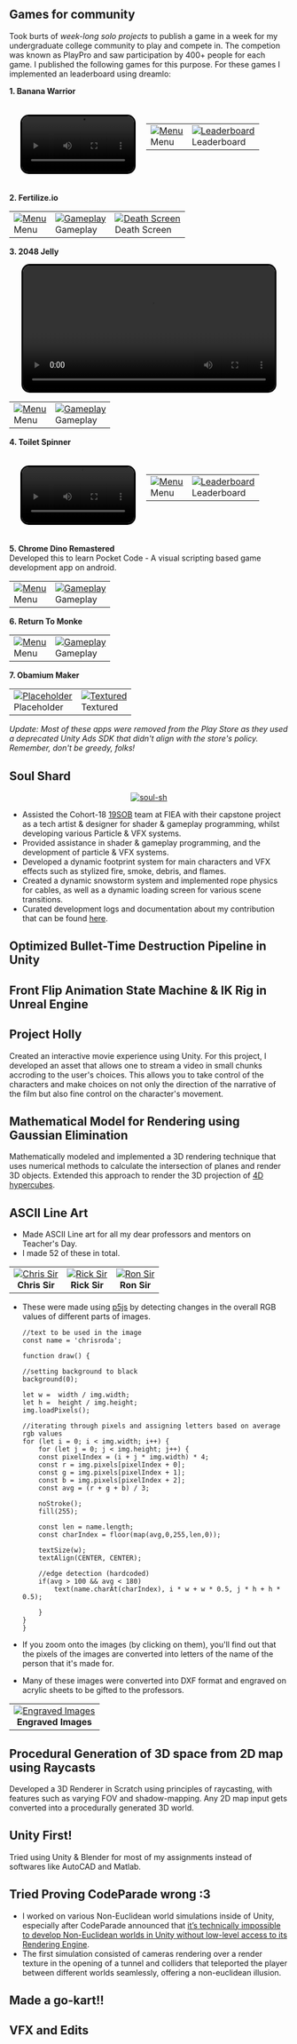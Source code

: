 ## Games for community
Took burts of *week-long solo projects* to publish a game in a week for my undergraduate college community to play and compete in. The competion was known as PlayPro and saw participation by 400+ people for each game. I published the following games for this purpose. For these games I implemented an leaderboard using dreamlo:

**1. Banana Warrior**
<div style="display: flex; justify-content: space-between; align-items: flex-start; width: 100%; padding: 20px;">

<video controls style="width: 40%; border: 3px solid black; border-radius: 15px;">
  <source src="/assets/images/bw0.mp4" type="video/mp4">
</video>

<div style="width: 55%; padding-left: 10px; font-size: 2.3rem; color: black;">

  <table class="custom-table">    
    <tr>
        <td>
            <a href="/assets/images/prev/bw3.webp" data-lightbox="image-bw" data-title="Menu">
                <img src="/assets/images/prev/bw3.webp" alt="Menu" title="bw">
            </a>
            <div class="caption">
                Menu
            </div>
        </td>
        <td>
            <a href="/assets/images/prev/bw4.jpg" data-lightbox="image-bw" data-title="Leaderboard">
                <img src="/assets/images/prev/bw4.jpg" alt="Leaderboard" title="bw">
            </a>
            <div class="caption">
                Leaderboard
            </div>
        </td>
    </tr>    
</table>
</div>
</div>

**2. Fertilize.io**
<table class="custom-table">    
    <tr>
        <td>
            <a href="/assets/images/prev/fer1.webp" data-lightbox="image-fer" data-title="Menu">
                <img src="/assets/images/prev/fer1.webp" alt="Menu" title="fer">
            </a>
            <div class="caption">
                Menu
            </div>
        </td>
        <td>
            <a href="/assets/images/prev/fer2.webp" data-lightbox="image-fer" data-title="Gameplay">
                <img src="/assets/images/prev/fer2.webp" alt="Gameplay" title="fer">
            </a>
            <div class="caption">
                Gameplay
            </div>
        </td>
        <td>
            <a href="/assets/images/prev/fer3.webp" data-lightbox="image-fer" data-title="Death Screen">
                <img src="/assets/images/prev/fer3.webp" alt="Death Screen" title="fer">
            </a>
            <div class="caption">
                Death Screen
            </div>
        </td>
    </tr>    
</table>

**3. 2048 Jelly**

<center>
<video controls loop style="width: 90%; border: 3px solid black; border-radius: 15px;">
  <source src="/assets/images/jelly0.mp4" type="video/mp4">
</video>
</center>

<table class="custom-table">    
    <tr>
        <td>
            <a href="/assets/images/prev/j1.webp" data-lightbox="image-j" data-title="Menu">
                <img src="/assets/images/prev/j1.webp" alt="Menu" title="j">
            </a>
            <div class="caption">
                Menu
            </div>
        </td>
        <td>
            <a href="/assets/images/prev/j2.webp" data-lightbox="image-j" data-title="Gameplay">
                <img src="/assets/images/prev/j2.webp" alt="Gameplay" title="j">
            </a>
            <div class="caption">
                Gameplay
            </div>
        </td>
    </tr>    
</table>

**4. Toilet Spinner**

<div style="display: flex; justify-content: space-between; align-items: flex-start; width: 100%; padding: 20px;">

<video controls style="width: 40%; border: 3px solid black; border-radius: 15px;">
  <source src="/assets/images/spinner0.mp4" type="video/mp4">
</video>

<div style="width: 55%; padding-left: 10px; font-size: 2.3rem; color: black;">

  <table class="custom-table">    
    <tr>
        <td>
            <a href="/assets/images/prev/ts1.webp" data-lightbox="image-ts" data-title="Menu">
                <img src="/assets/images/prev/ts1.webp" alt="Menu" title="ts">
            </a>
            <div class="caption">
                Menu
            </div>
        </td>
        <td>
            <a href="/assets/images/prev/ts5.webp" data-lightbox="image-ts" data-title="Leaderboard">
                <img src="/assets/images/prev/ts5.webp" alt="Leaderboard" title="ts">
            </a>
            <div class="caption">
                Leaderboard
            </div>
        </td>
    </tr>    
</table>
</div>
</div>

**5. Chrome Dino Remastered** <br>
Developed this to learn Pocket Code - A visual scripting based game development app on android.
<table class="custom-table">    
    <tr>
        <td>
            <a href="/assets/images/prev/cd3.jpeg" data-lightbox="image-cd" data-title="Menu">
                <img src="/assets/images/prev/cd3.jpeg" alt="Menu" title="cd">
            </a>
            <div class="caption">
                Menu
            </div>
        </td>
        <td>
            <a href="/assets/images/prev/cd2.jpeg" data-lightbox="image-cd" data-title="Gameplay">
                <img src="/assets/images/prev/cd2.jpeg" alt="Gameplay" title="cd">
            </a>
            <div class="caption">
                Gameplay
            </div>
        </td>
    </tr>    
</table>

**6. Return To Monke**
<table class="custom-table">    
    <tr>
        <td>
            <a href="/assets/images/prev/r2m1.png" data-lightbox="image-r2m" data-title="Menu">
                <img src="/assets/images/prev/r2m1.png" alt="Menu" title="r2m">
            </a>
            <div class="caption">
                Menu
            </div>
        </td>
        <td>
            <a href="/assets/images/prev/r2m2.png" data-lightbox="image-r2m" data-title="Gameplay">
                <img src="/assets/images/prev/r2m2.png" alt="Gameplay" title="r2m">
            </a>
            <div class="caption">
                Gameplay
            </div>
        </td>
    </tr>    
</table>

**7. Obamium Maker**
<table class="custom-table">    
    <tr>
        <td>
            <a href="/assets/images/prev/ob2.webp" data-lightbox="image-ob" data-title="Placeholder">
                <img src="/assets/images/prev/ob2.webp" alt="Placeholder" title="ob">
            </a>
            <div class="caption">
                Placeholder
            </div>
        </td>
        <td>
            <a href="/assets/images/prev/ob1.webp" data-lightbox="image-ob" data-title="Textured">
                <img src="/assets/images/prev/ob1.webp" alt="Textured" title="ob">
            </a>
            <div class="caption">
                Textured
            </div>
        </td>
    </tr>    
</table>

*Update: Most of these apps were removed from the Play Store as they used a deprecated Unity Ads SDK that didn't align with the store's policy.  Remember, don't be greedy, folks!*

## Soul Shard

<center>
<a href="/assets/images/prev/soulsh.jpg" data-lightbox="soul-sh" data-title="SS Logo">
    <img src="/assets/images/prev/soulsh.jpg" alt="soul-sh" title="ss">
</a>
</center>

* Assisted the Cohort-18 [19SOB](https://www.19soulsonboard.com/about) team at FIEA with their capstone project as a tech artist  & designer for shader &  gameplay programming, whilst developing various Particle & VFX systems.
* Provided assistance in shader & gameplay programming, and the development of particle & VFX systems.
* Developed a dynamic footprint system for main characters and VFX effects such as stylized fire, smoke, debris, and flames.
* Created a dynamic snowstorm system and implemented rope physics for cables, as well as a dynamic loading screen for various scene transitions.
* Curated development logs and documentation about my contribution that can be found [here](/works/fiea-summer/). 

## Optimized Bullet-Time Destruction Pipeline in Unity

## Front Flip Animation State Machine & IK Rig in Unreal Engine

## Project Holly
Created an interactive movie experience using Unity. For this project, I developed an asset that allows one to stream a video in small chunks accroding to the user's choices. This allows you to take control of the characters and make choices on not only the direction of the narrative of the film but also fine control on the character's movement.

## Mathematical Model for Rendering using Gaussian Elimination
Mathematically modeled and implemented a 3D rendering technique that uses numerical methods to calculate the intersection of planes and render 3D objects. Extended this approach to render the 3D projection of [4D hypercubes](https://github.com/aniketrajnish/4d-rendering-ma202-project).

## ASCII Line Art

* Made ASCII Line art for all my dear professors and mentors on Teacher's Day.
* I made 52 of these in total.
<table class="custom-table" style="width: 100%;">
    <tr>
        <td style="text-align: center;">
            <a href="/assets/images/prev/CHRIS_SIR.png" data-lightbox="image-4" data-title="Chris Sir">
                <img src="/assets/images/prev/CHRIS_SIR.png" alt="Chris Sir">
            </a>
            <br>
            <strong>Chris Sir</strong>
        </td>
        <td style="text-align: center;">
            <a href="/assets/images/prev/RICK_SIR.png" data-lightbox="image-5" data-title="Rick Sir">
                <img src="/assets/images/prev/RICK_SIR.png" alt="Rick Sir">
            </a>
            <br>
            <strong>Rick Sir</strong>
        </td>
        <td style="text-align: center;">
            <a href="/assets/images/prev/RON_SIR.png" data-lightbox="image-6" data-title="Ron Sir">
                <img src="/assets/images/prev/RON_SIR.png" alt="Ron Sir">
            </a>
            <br>
            <strong>Ron Sir</strong>
        </td>
    </tr>
</table>

* These were made using [p5js](https://p5js.org/) by detecting changes in the overall RGB values of different parts of images.
    ```
    //text to be used in the image
    const name = 'chrisroda';

    function draw() {

    //setting background to black
    background(0);
    
    let w =  width / img.width;
    let h =  height / img.height;
    img.loadPixels();

    //iterating through pixels and assigning letters based on average rgb values
    for (let i = 0; i < img.width; i++) {
        for (let j = 0; j < img.height; j++) {
        const pixelIndex = (i + j * img.width) * 4;
        const r = img.pixels[pixelIndex + 0];
        const g = img.pixels[pixelIndex + 1];
        const b = img.pixels[pixelIndex + 2];
        const avg = (r + g + b) / 3;
        
        noStroke();
        fill(255);
        
        const len = name.length;
        const charIndex = floor(map(avg,0,255,len,0));  
        
        textSize(w);
        textAlign(CENTER, CENTER);

        //edge detection (hardcoded)
        if(avg > 100 && avg < 180)     
            text(name.charAt(charIndex), i * w + w * 0.5, j * h + h * 0.5);     
        
        }
    }
    }
    ```

* If you zoom onto the images (by clicking on them), you'll find out that the pixels of the images are converted into letters of the name of the person that it's made for.
* Many of these images were converted into DXF format and engraved on acrylic sheets to be gifted to the professors.
<table class="custom-table" style="width: 100%;">
    <tr>
        <td style="text-align: center;">
            <a href="/assets/images/prev/Collage_LineArt.png" data-lightbox="image-7" data-title="Engraved Images">
                <img src="/assets/images/prev/Collage_LineArt.png" alt="Engraved Images">
            </a>
            <br>
            <strong>Engraved Images</strong>
        </td>
    </tr>
</table>

## Procedural Generation of 3D space from 2D map using Raycasts
Developed a 3D Renderer in Scratch using principles of raycasting, with features such as varying FOV  and shadow-mapping. Any 2D map input gets converted into a procedurally generated 3D world.

## Unity First!
Tried using Unity & Blender for most of my assignments instead of softwares like AutoCAD and Matlab.

## Tried Proving CodeParade wrong :3
* I worked on various Non-Euclidean world simulations inside of Unity, especially after CodeParade announced that [it’s technically impossible to develop Non-Euclidean worlds in Unity without low-level access to its Rendering Engine](https://youtu.be/kEB11PQ9Eo8?t=233).
* The first simulation consisted of cameras rendering over a render texture in the opening of a tunnel and colliders that teleported the player between different worlds seamlessly, offering a non-euclidean illusion.

## Made a go-kart!!

## VFX and Edits
